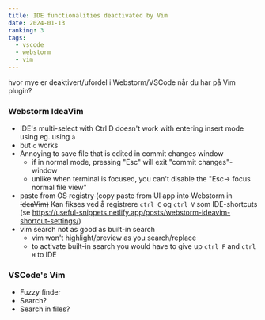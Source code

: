 ```yaml
---
title: IDE functionalities deactivated by Vim
date: 2024-01-13
ranking: 3
tags:
  - vscode
  - webstorm
  - vim
---
```

hvor mye er deaktivert/ufordel i Webstorm/VSCode når du har på Vim plugin?

### Webstorm IdeaVim

- IDE's multi-select with Ctrl D doesn't work with entering insert mode using eg. using `a`
 - but `c` works
- Annoying to save file that is edited in commit changes window
  - if in normal mode, pressing "Esc" will exit "commit changes"-window
  - unlike when terminal is focused, you can't disable the "Esc-> focus normal file view"
- ~~paste from OS registry (copy paste from UI app into Webstorm in IdeaVim)~~ Kan fikses ved å registrere `ctrl C` og `ctrl V` som IDE-shortcuts (se <https://useful-snippets.netlify.app/posts/webstorm-ideavim-shortcut-settings/>)
- vim search not as good as built-in search
  - vim won't highlight/preview as you search/replace
  - to activate built-in search you would have to give up `ctrl F` and `ctrl H` to IDE

### VSCode's Vim

- Fuzzy finder
- Search?
- Search in files?

